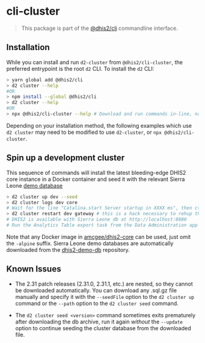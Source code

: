 # cli-cluster

> This package is part of the [@dhis2/cli](https://github.com/dhis2/cli)
> commandline interface.

## Installation

While you can install and run `d2-cluster` from `@dhis2/cli-cluster`, the preferred entrypoint is the root `d2` CLI. To install the `d2` CLI:

```sh
> yarn global add @dhis2/cli
> d2 cluster --help
#OR
> npm install --global @dhis2/cli
> d2 cluster --help
#OR
> npx @dhis2/cli-cluster --help # Download and run commands in-line, no installation necessary
```

Depending on your installation method, the following examples which use `d2 cluster` may need to be modified to use `d2-cluster`, or `npx @dhis2/cli-cluster`.

## Spin up a development cluster

This sequence of commands will install the latest bleeding-edge DHIS2 core instance in a Docker container and seed it with the relevant Sierra Leone [demo database](https://github.com/dhis2/dhis2-demo-db/)

```sh
> d2 cluster up dev --seed
> d2 cluster logs dev core
# Wait for the line "Catalina.start Server startup in XXXX ms", then ctrl+c / cmd+c to terminate
> d2 cluster restart dev gateway # this is a hack necessary to rehup the gateway
# DHIS2 is available with Sierra Leone db at http://localhost:8080
# Run the Analytics Table export task from the Data Administration app
```

Note that any Docker image in [amcgee/dhis2-core](https://cloud.docker.com/u/amcgee/repository/docker/amcgee/dhis2-core) can be used, just omit the `-alpine` suffix. Sierra Leone demo databases are automatically downloaded from the [dhis2-demo-db](https://github.com/dhis2/dhis2-demo-db) repository.

## Known Issues

-   The 2.31 patch releases (2.31.0, 2.31.1, etc.) are nested, so they cannot be downloaded automatically. You can download any .sql.gz file manually and specify it with the `--seedFile` option to the `d2 cluster up` command or the `--path` option to the `d2 cluster seed` command.

-   The `d2 cluster seed <version>` command sometimes exits prematurely after downloading the db archive, run it again _without_ the `--update` option to continue seeding the cluster database from the downloaded file.
